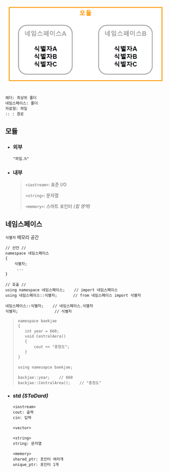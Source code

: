 ###### <img src = 'img/네임스페이스.png'>
```
헤더: 최상위 폴더
네임스페이스: 폴더
자료형: 파일
:: : 경로
```

## 모듈

+ ### 외부
  `"파일.h"`

+ ### 내부 
  >`<iostream>`: 표준 I/O
  >
  >`<string>`: 문자열
  >
  >`<memory>`: 스마트 포인터 *(힙 영역)*
  
## 네임스페이스
`식별자` 메모리 공간

```
// 선언 //
namespace 네임스페이스
{
    식별자;
     ...
}

// 호출 //
using namespace 네임스페이스;    // import 네임스페이스
using 네임스페이스::식별자;       // from 네임스페이스 import 식별자

네임스페이스::식별자;    // 네임스페이스.식별자
식별자;                // 식별자
```
>```
>namespace baekjae    
>{
>    int year = 660;
>    void CentralAera()
>    {
>        cout << "충청도";
>    }
>}
>
>using namesapce baekjae;
>
>backjae::year;    // 660
>backjae::CentralArea();    // "충청도"
>```

+ ### std *(STaDard)*
  ```
  <iostream>
  cout: 출력 
  cin: 입력
  
  <vector>
  
  <string>
  string: 문자열
  
  <memory>
  shared_ptr: 포인터 여러개
  unique_ptr: 포인터 1개
  ```
